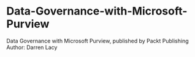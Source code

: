 # Data-Governance-with-Microsoft-Purview
Data Governance with Microsoft Purview, published by Packt Publishing
Author:  Darren Lacy
